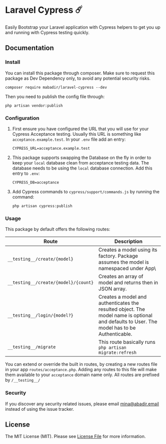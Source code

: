 # Laravel Cypress ☄️


Easily Bootstrap your Laravel application with Cypress helpers to get you up and running with Cypress testing quickly.

## Documentation

### Install
You can install this package through composer. Make sure to request this package as Dev Dependency only, to avoid any potential security risks. 

`composer require mabadir/laravel-cypress --dev`

Then you need to publish the config file through:

`php artisan vendor:publish`

### Configuration
1. First ensure you have configured the URL that you will use for your Cypress Acceptance testing. Usually this URL is something like `acceptance.example.test`. In your `.env` file add an entry:

    `CYPRESS_URL=acceptance.example.test`

2. This package supports swapping the Database on the fly in order to keep your `local` database clean from acceptance testing data. The database needs to be using the `local` database connection. Add this entry to `.env`:

    `CYPRESS_DB=acceptance`
    
3. Add Cypress commands to `cypress/support/commands.js` by running the command:

    `php artisan cypress:publish`
    
### Usage
This package by default offers the following routes:

| Route                                | Description                                                                                                                                |
|--------------------------------------|--------------------------------------------------------------------------------------------------------------------------------------------|
| `__testing__/create/{model}`         | Creates a model using its factory. Package assumes the model is namespaced under App\                                                      |
| `__testing__/create/{model}/{count}` | Creates an array of model and returns then in JSON array.                                                                                  |
| `__testing__/login/{model?}`         | Creates a model and authenticates the resulted object. The model name is optional and defaults to User. The model has to be Authenticable. |
| `__testing__/migrate`                | This route basically runs `php artisan migrate:refresh`                                                                                    |
    
You can extend or override the built in routes, by creating a new routes file in your app `routes/acceptance.php`. Adding any routes to this file will make them available to your `acceptance` domain name only. All routes are prefixed by `/__testing__/`

### Security

If you discover any security related issues, please email mina@abadir.email instead of using the issue tracker.


## License

The MIT License (MIT). Please see [License File](LICENSE.md) for more information.